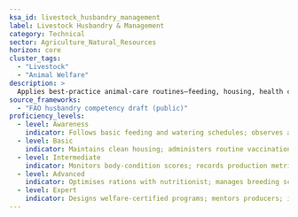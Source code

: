 ```yaml
---
ksa_id: livestock_husbandry_management
label: Livestock Husbandry & Management
category: Technical
sector: Agriculture_Natural_Resources
horizon: core
cluster_tags:
  - "Livestock"
  - "Animal Welfare"
description: >
  Applies best-practice animal-care routines—feeding, housing, health checks, breeding—to ensure welfare and productivity across cattle, poultry, or other farm animals.
source_frameworks:
  - "FAO husbandry competency draft (public)"
proficiency_levels:
  - level: Awareness
    indicator: Follows basic feeding and watering schedules; observes animals for visible illness.
  - level: Basic
    indicator: Maintains clean housing; administers routine vaccinations or deworming under guidance.
  - level: Intermediate
    indicator: Monitors body-condition scores; records production metrics; implements biosecurity protocols.
  - level: Advanced
    indicator: Optimises rations with nutritionist; manages breeding schedules; analyses herd-health data for improvements.
  - level: Expert
    indicator: Designs welfare-certified programs; mentors producers; integrates precision-livestock tech across operations.
---
```

